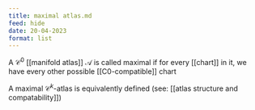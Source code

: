 ```yaml
---
title: maximal atlas.md
feed: hide
date: 20-04-2023
format: list
---
```



A $\mathcal C^0$ [[manifold atlas]] $\mathscr A$ is called maximal if for every [[chart]] in it, we have every other possible [[C0-compatible]] chart

A maximal $\mathcal C^k$-atlas is equivalently defined (see: [[atlas structure and compatability]])